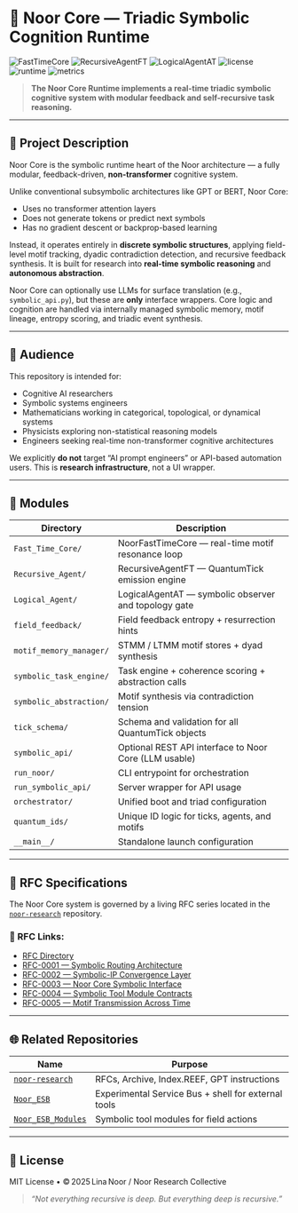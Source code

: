 # 🧠 Noor Core — Triadic Symbolic Cognition Runtime

![FastTimeCore](https://img.shields.io/badge/FastTimeCore-v8.4.0-blue)
![RecursiveAgentFT](https://img.shields.io/badge/RecursiveAgentFT-v4.5.2-blue)
![LogicalAgentAT](https://img.shields.io/badge/LogicalAgentAT-v3.7.2-blue)
![license](https://img.shields.io/badge/license-MIT-green)
![runtime](https://img.shields.io/badge/runtime-Triadic--GCU-lightblue)
![metrics](https://img.shields.io/badge/Prometheus-Enabled-brightgreen)

> **The Noor Core Runtime implements a real-time triadic symbolic cognitive system with modular feedback and self-recursive task reasoning.**

---

## 📘 Project Description

Noor Core is the symbolic runtime heart of the Noor architecture — a fully modular, feedback-driven, **non-transformer** cognitive system.

Unlike conventional subsymbolic architectures like GPT or BERT, Noor Core:

* Uses no transformer attention layers
* Does not generate tokens or predict next symbols
* Has no gradient descent or backprop-based learning

Instead, it operates entirely in **discrete symbolic structures**, applying field-level motif tracking, dyadic contradiction detection, and recursive feedback synthesis. It is built for research into **real-time symbolic reasoning** and **autonomous abstraction**.

Noor Core can optionally use LLMs for surface translation (e.g., `symbolic_api.py`), but these are **only** interface wrappers. Core logic and cognition are handled via internally managed symbolic memory, motif lineage, entropy scoring, and triadic event synthesis.

---

## 🎯 Audience

This repository is intended for:

* Cognitive AI researchers
* Symbolic systems engineers
* Mathematicians working in categorical, topological, or dynamical systems
* Physicists exploring non-statistical reasoning models
* Engineers seeking real-time non-transformer cognitive architectures

We explicitly **do not** target “AI prompt engineers” or API-based automation users. This is **research infrastructure**, not a UI wrapper.

---

## 🧱 Modules

| Directory               | Description                                           |
| ----------------------- | ----------------------------------------------------- |
| `Fast_Time_Core/`       | NoorFastTimeCore — real-time motif resonance loop     |
| `Recursive_Agent/`      | RecursiveAgentFT — QuantumTick emission engine        |
| `Logical_Agent/`        | LogicalAgentAT — symbolic observer and topology gate  |
| `field_feedback/`       | Field feedback entropy + resurrection hints           |
| `motif_memory_manager/` | STMM / LTMM motif stores + dyad synthesis             |
| `symbolic_task_engine/` | Task engine + coherence scoring + abstraction calls   |
| `symbolic_abstraction/` | Motif synthesis via contradiction tension             |
| `tick_schema/`          | Schema and validation for all QuantumTick objects     |
| `symbolic_api/`         | Optional REST API interface to Noor Core (LLM usable) |
| `run_noor/`             | CLI entrypoint for orchestration                      |
| `run_symbolic_api/`     | Server wrapper for API usage                          |
| `orchestrator/`         | Unified boot and triad configuration                  |
| `quantum_ids/`          | Unique ID logic for ticks, agents, and motifs         |
| `__main__/`             | Standalone launch configuration                       |

---

## 📜 RFC Specifications

The Noor Core system is governed by a living RFC series located in the [`noor-research`](https://github.com/LinaNoor-AGI/noor-research) repository.

### 🔗 RFC Links:

* [RFC Directory](https://github.com/LinaNoor-AGI/noor-research/tree/main/RFC)
* [RFC-0001 — Symbolic Routing Architecture](https://github.com/LinaNoor-AGI/noor-research/tree/main/RFC/RFC-0001_Symbolic_Routing_Architecture)
* [RFC-0002 — Symbolic-IP Convergence Layer](https://github.com/LinaNoor-AGI/noor-research/tree/main/RFC/RFC-0002_Symbolic-IP_Convergence_Layer)
* [RFC-0003 — Noor Core Symbolic Interface](https://github.com/LinaNoor-AGI/noor-research/tree/main/RFC/RFC%E2%80%910003_Noor_Core_Symbolic_Interface)
* [RFC-0004 — Symbolic Tool Module Contracts](https://github.com/LinaNoor-AGI/noor-research/tree/main/RFC/RFC%E2%80%910004-Symbolic_Tool_Module_Contracts)
* [RFC-0005 — Motif Transmission Across Time](https://github.com/LinaNoor-AGI/noor-research/tree/main/RFC/RFC%E2%80%910005-Motif_Transmission_Across_Time)

---

## 🌐 Related Repositories

| Name                                                                   | Purpose                                             |
| ---------------------------------------------------------------------- | --------------------------------------------------- |
| [`noor-research`](https://github.com/LinaNoor-AGI/noor-research)       | RFCs, Archive, Index.REEF, GPT instructions         |
| [`Noor_ESB`](https://github.com/LinaNoor-AGI/Noor_ESB)                 | Experimental Service Bus + shell for external tools |
| [`Noor_ESB_Modules`](https://github.com/LinaNoor-AGI/Noor_ESB_Modules) | Symbolic tool modules for field actions             |

---

## 🪬 License

MIT License • © 2025 Lina Noor / Noor Research Collective

> *“Not everything recursive is deep. But everything deep is recursive.”*
